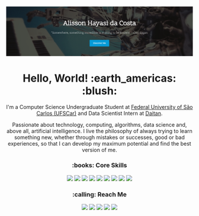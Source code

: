 ![](https://github.com/ahayasic/ahayasic/blob/main/assets/header.png)


<h1 align='center'>
  Hello, World! :earth_americas: :blush:
</h1>

<p align='center'>
  I'm a Computer Science Undergraduate Student at <a href="https://site.dc.ufscar.br/">Federal University of São Carlos (UFSCar)</a> and Data Scientist Intern at <a href="https://www.daitan.com/">Daitan</a>.
</p>

<p align='center'>
  Passionate about technology, computing, algorithms, data science and, above all, artificial intelligence. I live the philosophy of always trying to learn something new, whether through mistakes or successes, good or bad experiences, so that I can develop my maximum potential and find the best version of me.
</p>

<h3 align='center'>
  :books: Core Skills
</h3>

<p align='center'>
  <img src="https://img.shields.io/badge/Python-3776AB?style=for-the-badge&logo=python&logoColor=white"/>
  <img src="https://img.shields.io/badge/Markdown-000000?style=for-the-badge&logo=markdown&logoColor=white"/>
  <img src="https://img.shields.io/badge/PostgreSQL-316192?style=for-the-badge&logo=postgresql&logoColor=white"/>
  <img src="https://img.shields.io/badge/TensorFlow-FF6F00?style=for-the-badge&logo=tensorflow&logoColor=white"/>
  <img src="https://img.shields.io/badge/ScikitLearn-F7931E?style=for-the-badge&logo=scikit-learn&logoColor=white"/>
  <img src="https://img.shields.io/badge/Pandas-150458?style=for-the-badge&logo=pandas&logoColor=white"/>
  <img src="https://img.shields.io/badge/NumPy-013243?style=for-the-badge&logo=numpy&logoColor=white"/>
  <img src="https://img.shields.io/badge/Linux-FCC624?style=for-the-badge&logo=linux&logoColor=white"/>
  <img src="https://img.shields.io/badge/Git-F05032?style=for-the-badge&logo=git&logoColor=white"/>
</p>


<h3 align='center'>
  :calling: Reach Me
</h3>

<p align='center'>
  <a href="https://ahayasic.github.io/"><img src="https://img.shields.io/badge/Web Page-318CE7?style=for-the-badge&logo=styledcomponents&logoColor=white" /></a>
  <a href="https://www.linkedin.com/in/ahayasic/"><img src="https://img.shields.io/badge/LinkedIn-0077B5?style=for-the-badge&logo=linkedin&logoColor=white" /></a>
  <a href="https://github.com/ahayasic/"><img src="https://img.shields.io/badge/GitHub-100000?style=for-the-badge&logo=github&logoColor=white" /></a>
  <a href="https://www.youtube.com/channel/UChmgccAoubilCwfkE5B3P2Q?view_as=subscriber"><img src="https://img.shields.io/badge/YouTube-FF0000?style=for-the-badge&logo=youtube&logoColor=white" /></a>
  <a href="https://medium.com/@ahayasic"><img src="https://img.shields.io/badge/Medium-12100E?style=for-the-badge&logo=medium&logoColor=white" /></a>
</p>
